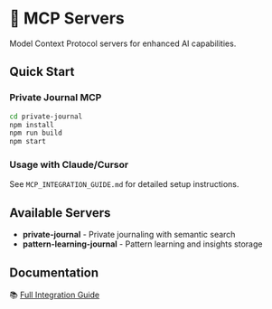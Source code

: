 # 🔌 MCP Servers

Model Context Protocol servers for enhanced AI capabilities.

## Quick Start

### Private Journal MCP
```bash
cd private-journal
npm install
npm run build
npm start
```

### Usage with Claude/Cursor
See `MCP_INTEGRATION_GUIDE.md` for detailed setup instructions.

## Available Servers

- **private-journal** - Private journaling with semantic search
- **pattern-learning-journal** - Pattern learning and insights storage

## Documentation

📚 [Full Integration Guide](./MCP_INTEGRATION_GUIDE.md)
